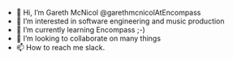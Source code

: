 - 👋 Hi, I’m Gareth McNicol @garethmcnicolAtEncompass
- 👀 I’m interested in software engineering and music production
- 🌱 I’m currently learning Encompass ;-)
- 💞️ I’m looking to collaborate on many things
- 📫 How to reach me slack. 

<!---
garethmcnicolAtEncompass/garethmcnicolAtEncompass is a ✨ special ✨ repository because its `README.md` (this file) appears on your GitHub profile.
You can click the Preview link to take a look at your changes.
--->
